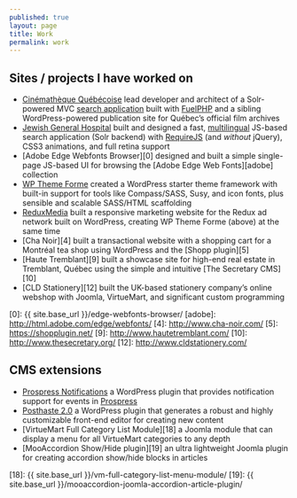 ```yaml
---
published: true
layout: page
title: Work
permalink: work
---
```


## Sites / projects I have worked on

* [Cinémathèque Québécoise][cq] lead developer and architect of a Solr-powered MVC [search application][cqrecherche] built with [FuelPHP][] and a sibling WordPress-powered publication site for Québec’s official film archives
* [Jewish General Hospital][jgh] built and designed a fast, [multilingual][jghfr] JS-based search application (Solr backend) with [RequireJS][require] (and *without* jQuery), CSS3 animations, and full retina support
* [Adobe Edge Webfonts Browser][0] designed and built a simple single-page JS-based UI for browsing the [Adobe Edge Web Fonts][adobe] collection
* [WP Theme Forme][forme] created a WordPress starter theme framework with built-in support for tools like Compass/SASS, Susy, and icon fonts, plus sensible and scalable SASS/HTML scaffolding
* [ReduxMedia][redux] built a responsive marketing website for the Redux ad network built on WordPress, creating WP Theme Forme (above) at the same time
* [Cha Noir][4] built a transactional website with a shopping cart for a Montréal tea shop using WordPress and the [Shopp plugin][5]
* [Haute Tremblant][9] built a showcase site for high-end real estate in Tremblant, Québec using the simple and intuitive [The Secretary CMS][10]
* [CLD Stationery][12] built the UK-based stationery company’s online webshop with Joomla, VirtueMart, and significant custom programming

[cq]: http://collections.cinematheque.qc.ca/en/ "The Cinémathèque québécoise - Collections Online"
[cqrecherche]: http://collections.cinematheque.qc.ca/recherche/en/ "Collections Online - Search"
[FuelPHP]: http://www.fuelphp.com/ "A CodeIgniter-like PHP5 MVC framework"
[jgh]: http://pen.jgh.ca/search/en/
[jghfr]: http://pen.jgh.ca/search/fr/
[require]: http://requirejs.org
[redux]: http://www.reduxmedia.com/
[compass]: http://compass-style.org/
[susy]: http://susy.oddbird.net/
[forme]: https://github.com/acusti/WP-Theme-Forme
[0]: {{ site.base_url }}/edge-webfonts-browser/
[adobe]: http://html.adobe.com/edge/webfonts/
[4]: http://www.cha-noir.com/
[5]: https://shopplugin.net/
[9]: http://www.hautetremblant.com/
[10]: http://www.thesecretary.org/
[12]: http://www.cldstationery.com/

## CMS extensions

* [Prospress Notifications][15] a WordPress plugin that provides notification support for events in [Prospress][16]
* [Posthaste 2.0][17] a WordPress plugin that generates a robust and highly customizable front-end editor for creating new content
* [VirtueMart Full Category List Module][18] a Joomla module that can display a menu for all VirtueMart categories to any depth
* [MooAccordion Show/Hide plugin][19] an ultra lightweight Joomla plugin for creating accordion show/hide blocks in articles

[15]: https://github.com/acusti/pp-notifications
[16]: http://prospress.org/
[17]: https://github.com/acusti/posthaste
[18]: {{ site.base_url }}/vm-full-category-list-menu-module/
[19]: {{ site.base_url }}/mooaccordion-joomla-accordion-article-plugin/
